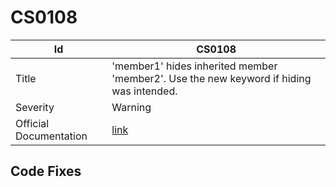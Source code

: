 # CS0108

| Id                     | CS0108                                                                                            |
| ---------------------- | ------------------------------------------------------------------------------------------------- |
| Title                  | 'member1' hides inherited member 'member2'\. Use the new keyword if hiding was intended\.         |
| Severity               | Warning                                                                                           |
| Official Documentation | [link](http://docs.microsoft.com/en-us/dotnet/csharp/language-reference/compiler-messages/cs0108) |

## Code Fixes

